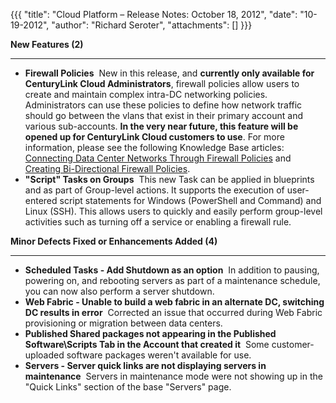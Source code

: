 {{{
  "title": "Cloud Platform – Release Notes: October 18, 2012",
  "date": "10-19-2012",
  "author": "Richard Seroter",
  "attachments": []
}}}

<p><strong>New Features (2)</strong>
</p>
<hr />
<ul>
  <li><strong>Firewall Policies</strong>&nbsp;&nbsp;New in this release, and <strong>currently only available for CenturyLink Cloud Administrators</strong>, firewall policies allow users to create and maintain complex intra-DC networking policies. Administrators can
    use these policies to define how network traffic should go between the vlans that exist in their primary account and various sub-accounts. <strong>In the very near future, this feature will be opened up for CenturyLink Cloud customers to use</strong>. For more
    information, please see the following Knowledge Base articles: <a href="http://help.tier3.com/entries/22196842-connecting-data-center-networks-through-firewall-policies">Connecting Data Center Networks Through Firewall Policies</a>    and <a href="http://help.tier3.com/entries/22210896-creating-bi-directional-firewall-policies">Creating Bi-Directional Firewall Policies</a>.</li>
  <li><strong>"Script" Tasks on Groups</strong>&nbsp;&nbsp;This new Task can be applied in blueprints and as part of Group-level actions. It supports the execution of user-entered script statements for Windows (PowerShell and Command) and Linux (SSH). This
    allows users to quickly and easily perform group-level activities such as turning off a service or enabling a firewall rule.</li>
</ul>
<p></p>
<p><strong>Minor Defects Fixed or Enhancements Added (4)</strong>
</p>
<hr />
<ul>
  <li><strong>Scheduled Tasks - Add Shutdown as an option</strong>&nbsp;&nbsp;In addition to pausing, powering on, and rebooting servers as part of a maintenance schedule, you can now also perform a server shutdown.</li>
  <li><strong>Web Fabric - Unable to build a web fabric in an alternate DC, switching DC results in error</strong>&nbsp;&nbsp;Corrected an issue that occurred during Web Fabric provisioning or migration between data centers.</li>
  <li><strong>Published Shared packages not appearing in the Published Software\Scripts Tab in the Account that created it</strong>&nbsp;&nbsp;Some customer-uploaded software packages weren't available for use.</li>
  <li><strong>Servers - Server quick links are not displaying servers in maintenance</strong>&nbsp;&nbsp;Servers in maintenance mode were not showing up in the "Quick Links" section of the base "Servers" page.</li>
</ul>